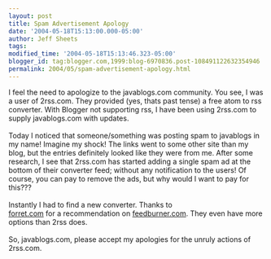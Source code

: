 ```yaml
---
layout: post
title: Spam Advertisement Apology
date: '2004-05-18T15:13:00.000-05:00'
author: Jeff Sheets
tags:
modified_time: '2004-05-18T15:13:46.323-05:00'
blogger_id: tag:blogger.com,1999:blog-6970836.post-108491122632354946
permalink: 2004/05/spam-advertisement-apology.html
---
```


I feel the need to apologize to the javablogs.com community. You see, I was
      a user of 2rss.com. They provided (yes, thats past tense) a free atom to rss converter. With
      Blogger not supporting rss, I have been using 2rss.com to supply javablogs.com with updates.
      <br />
      <br />Today I noticed that someone/something was posting spam to javablogs in my name!
      Imagine my shock! The links went to some other site than my blog, but the entries definitely
      looked like they were from me. After some research, I see that 2rss.com has started adding a
      single spam ad at the bottom of their converter feed; without any notification to the users!
      Of course, you can pay to remove the ads, but why would I want to pay for this???
      <br />
      <br />Instantly I had to find a new converter. Thanks to
      <br /><a
      href="http://www.forret.com/blog/archive/2004_05_01_index.html">forret.com</a> for a
      recommendation on <a href="http://www.feedburner.com/">feedburner.com</a>. They
      even have more options than 2rss does.
      <br />
      <br />So, javablogs.com, please accept my apologies for the unruly actions of 2rss.com.